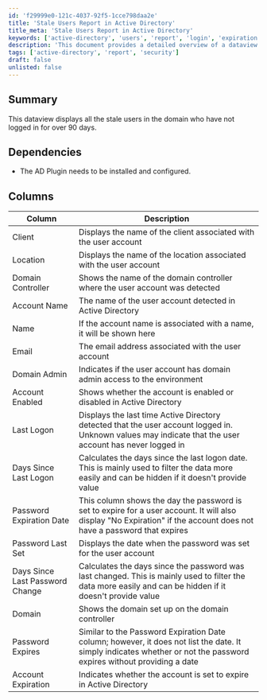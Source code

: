 ```yaml
---
id: 'f29999e0-121c-4037-92f5-1cce798daa2e'
title: 'Stale Users Report in Active Directory'
title_meta: 'Stale Users Report in Active Directory'
keywords: ['active-directory', 'users', 'report', 'login', 'expiration']
description: 'This document provides a detailed overview of a dataview that displays stale users in Active Directory, defined as those who have not logged in for over 90 days. It includes information on dependencies, columns displayed, and their descriptions.'
tags: ['active-directory', 'report', 'security']
draft: false
unlisted: false
---
```


## Summary

This dataview displays all the stale users in the domain who have not logged in for over 90 days.

## Dependencies

- The AD Plugin needs to be installed and configured.

## Columns

| Column                           | Description                                                                                                                                                                                                 |
|----------------------------------|-------------------------------------------------------------------------------------------------------------------------------------------------------------------------------------------------------------|
| Client                           | Displays the name of the client associated with the user account                                                                                                                                          |
| Location                         | Displays the name of the location associated with the user account                                                                                                                                       |
| Domain Controller                | Shows the name of the domain controller where the user account was detected                                                                                                                              |
| Account Name                     | The name of the user account detected in Active Directory                                                                                                                                                 |
| Name                             | If the account name is associated with a name, it will be shown here                                                                                                                                     |
| Email                            | The email address associated with the user account                                                                                                                                                       |
| Domain Admin                     | Indicates if the user account has domain admin access to the environment                                                                                                                                 |
| Account Enabled                  | Shows whether the account is enabled or disabled in Active Directory                                                                                                                                     |
| Last Logon                       | Displays the last time Active Directory detected that the user account logged in. Unknown values may indicate that the user account has never logged in                                                      |
| Days Since Last Logon            | Calculates the days since the last logon date. This is mainly used to filter the data more easily and can be hidden if it doesn't provide value                                                           |
| Password Expiration Date         | This column shows the day the password is set to expire for a user account. It will also display "No Expiration" if the account does not have a password that expires                                   |
| Password Last Set                | Displays the date when the password was set for the user account                                                                                                                                         |
| Days Since Last Password Change   | Calculates the days since the password was last changed. This is mainly used to filter the data more easily and can be hidden if it doesn't provide value                                                |
| Domain                           | Shows the domain set up on the domain controller                                                                                                                                                          |
| Password Expires                 | Similar to the Password Expiration Date column; however, it does not list the date. It simply indicates whether or not the password expires without providing a date                                      |
| Account Expiration               | Indicates whether the account is set to expire in Active Directory                                                                                                                                      |


